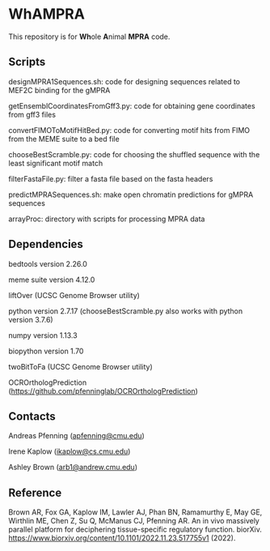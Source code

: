# WhAMPRA
This repository is for **Wh**ole **A**nimal **MPRA** code.

## Scripts
designMPRA1Sequences.sh: code for designing sequences related to MEF2C binding for the gMPRA

getEnsemblCoordinatesFromGff3.py: code for obtaining gene coordinates from gff3 files

convertFIMOToMotifHitBed.py: code for converting motif hits from FIMO from the MEME suite to a bed file

chooseBestScramble.py: code for choosing the shuffled sequence with the least significant motif match

filterFastaFile.py: filter a fasta file based on the fasta headers

predictMPRASequences.sh: make open chromatin predictions for gMPRA sequences

arrayProc: directory with scripts for processing MPRA data

## Dependencies
bedtools version 2.26.0

meme suite version 4.12.0

liftOver (UCSC Genome Browser utility)

python version 2.7.17 (chooseBestScramble.py also works with python version 3.7.6)

numpy version 1.13.3

biopython version 1.70

twoBitToFa (UCSC Genome Browser utility)

OCROrthologPrediction (https://github.com/pfenninglab/OCROrthologPrediction)

## Contacts
Andreas Pfenning (apfenning@cmu.edu)

Irene Kaplow (ikaplow@cs.cmu.edu)

Ashley Brown (arb1@andrew.cmu.edu)

## Reference
Brown AR, Fox GA, Kaplow IM, Lawler AJ, Phan BN, Ramamurthy E, May GE, Wirthlin ME, Chen Z, Su Q, McManus CJ, Pfenning AR.  An in vivo massively parallel platform for deciphering tissue-specific regulatory function.  biorXiv.  https://www.biorxiv.org/content/10.1101/2022.11.23.517755v1 (2022).
